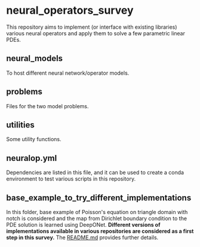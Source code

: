 # neural_operators_survey

This repository aims to implement (or interface with existing libraries) various neural operators and apply them to solve a few parametric linear PDEs. 

## neural_models
To host different neural network/operator models.

## problems
Files for the two model problems.

## utilities
Some utility functions.

## neuralop.yml
Dependencies are listed in this file, and it can be used to create a conda environment to test various scripts in this repository. 

## base_example_to_try_different_implementations
In this folder, base example of Poisson's equation on triangle domain with notch is considered and the map from Dirichlet boundary condition to the PDE solution is learned using DeepONet. **Different versions of implementations available in various repositories are considered as a first step in this survey.** The [README.md](base_example_to_try_different_implementations/README.md) provides further details. 